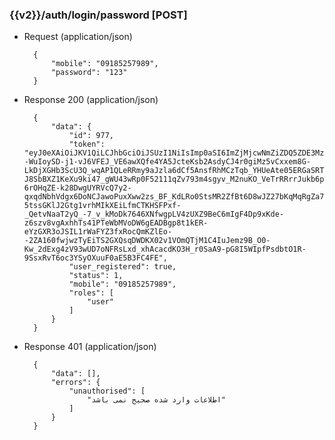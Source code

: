 ### {{v2}}/auth/login/password [POST]

+ Request (application/json)

        {
            "mobile": "09185257989",
            "password": "123"
        }



        
+ Response 200 (application/json)

        {
            "data": {
                "id": 977,
                "token": "eyJ0eXAiOiJKV1QiLCJhbGciOiJSUzI1NiIsImp0aSI6ImZjMjcwNmZiZDQ5ZDE3MzZiOGU2YWZiNTVhNmY1Mzg4MWJjZWYyZTY3OTk4YzlmMjMzODE2NDEzMmI2Y2MwMDVlNjM0MjNiM2RiNGJlNGU1In0.eyJhdWQiOiIxIiwianRpIjoiZmMyNzA2ZmJkNDlkMTczNmI4ZTZhZmI1NWE2ZjUzODgxYmNlZjJlNjc5OThjOWYyMzM4MTY0MTMyYjZjYzAwNWU2MzQyM2IzZGI0YmU0ZTUiLCJpYXQiOjE1OTY5OTU4MjgsIm5iZiI6MTU5Njk5NTgyOCwiZXhwIjoxNjI4NTMxODI4LCJzdWIiOiI5NzciLCJzY29wZXMiOltdfQ.jkSRryht--WuIoySD-j1-vJ6VFEJ_VE6awXQfe4YA5JcteKsb2AsdyCJ4r0giMz5vCxxem8G-LkDjXGHb3ScU3Q_wqAP1QLeRRmy9aJzla6dCf5AnsfRhMCzTqb_YHUeAte05ERGaSRTyHqUgsFFl0rABkL41DaU1A5-J8SbBXZ1KeXu9ki47_gWU43wRp0F52111qZv793m4sgyv_M2nuKO_VeTrRRrrJukb6pTIQbBI5gvSY-6rOHqZE-k28DwgUYRVcQ7y2-qxqdNbhVdgx6DoNCJawoPuxXww2zs_BF_KdLRo0StsMR2ZfBt6D8wJZ27bKqMqRgZa7LL_6sBKEc1dkSzic40Pa4K1_0WADVTjax-5tssGKlJ2Gtg1vrhMIkXEiLfmCTKHSFPxf-_QetvNaaT2yQ_-7_v_kMoDk7646XNfwgpLV4zUXZ9BeC6mIgF4Dp9xKde-z6szv8vgAxhhTs41PTeWbMVoDW6gEADBgp8t1kER-eYzGXR3oJSIL1rWaFYZ3fxRocQmKZlEo--2ZA160fwjwzTyEiTS2GXQsqDWDKX02v1VOmQTjM1C4IuJemz9B_O0-Kw_2dExg4zV93wUD7oNFRsLxd_xhAcacdKO3H_r0SaA9-pG8I5WIpfPsdbtO1R-9SsxRvT6oc3YSyOXuuF0aE5B3FC4FE",
                "user_registered": true,
                "status": 1,
                "mobile": "09185257989",
                "roles": [
                    "user"
                ]
            }
        }

+ Response 401 (application/json)

        {
            "data": [],
            "errors": {
                "unauthorised": [
                    "اطلاعات وارد شده صحیح نمی باشد"
                ]
            }
        }
